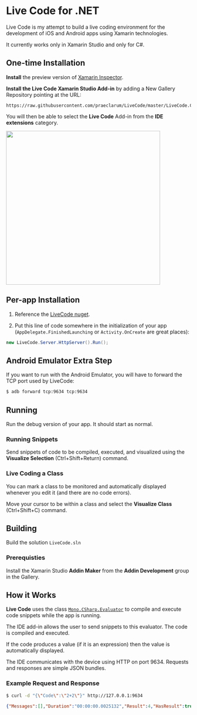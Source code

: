 # Live Code for .NET

Live Code is my attempt to build a live coding environment for the development of iOS and Android apps using Xamarin technologies.

It currently works only in Xamarin Studio and only for C#.

## One-time Installation

**Install** the preview version of [Xamarin Inspector](https://developer.xamarin.com/guides/cross-platform/inspector/).

**Install the Live Code Xamarin Studio Add-in** by adding a New Gallery Repository pointing at the URL:

	https://raw.githubusercontent.com/praeclarum/LiveCode/master/LiveCode.Client.MonoDevelop/AddinRepo

You will then be able to select the **Live Code** Add-in from the **IDE extensions** category.

<img src="https://raw.githubusercontent.com/praeclarum/LiveCode/master/Documentation/AddAddinRepo.png" width="420px"/>

## Per-app Installation

1. Reference the [LiveCode nuget](https://www.nuget.org/packages/LiveCode/).

2. Put this line of code somewhere in the initialization of your app (`AppDelegate.FinishedLaunching` or `Activity.OnCreate` are great places):

```csharp
new LiveCode.Server.HttpServer().Run();
```

## Android Emulator Extra Step

If you want to run with the Android Emulator, you will have to forward the TCP port used by LiveCode:

```bash
$ adb forward tcp:9634 tcp:9634
```

## Running

Run the debug version of your app. It should start as normal.

### Running Snippets

Send snippets of code to be compiled, executed, and visualized using the **Visualize Selection** (Ctrl+Shift+Return) command.

### Live Coding a Class

You can mark a class to be monitored and automatically displayed whenever you edit it (and there are no code errors).

Move your cursor to be within a class and select the **Visualize Class** (Ctrl+Shift+C) command.


## Building

Build the solution `LiveCode.sln`

### Prerequisties

Install the Xamarin Studio **Addin Maker** from the **Addin Development** group in the Gallery.


## How it Works

**Live Code** uses the class [`Mono.CSharp.Evaluator`](http://www.mono-project.com/docs/about-mono/languages/csharp/) to compile and execute code snippets while the app is running.

The IDE add-in allows the user to send snippets to this evaluator. The code is compiled and executed.

If the code produces a value (if it is an expression) then the value is automatically displayed.

The IDE communicates with the device using HTTP on port 9634. Requests and responses are simple JSON bundles.

### Example Request and Response

```bash
$ curl -d "{\"Code\":\"2+2\"}" http://127.0.0.1:9634
```

```json
{"Messages":[],"Duration":"00:00:00.0025132","Result":4,"HasResult":true}
```





